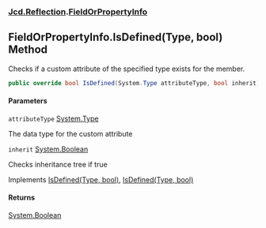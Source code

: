 ### [Jcd.Reflection](Jcd.Reflection.md 'Jcd.Reflection').[FieldOrPropertyInfo](FieldOrPropertyInfo.md 'Jcd.Reflection.FieldOrPropertyInfo')

## FieldOrPropertyInfo.IsDefined(Type, bool) Method

Checks if a custom attribute of the specified type exists for the member.

```csharp
public override bool IsDefined(System.Type attributeType, bool inherit);
```

#### Parameters

<a name='Jcd.Reflection.FieldOrPropertyInfo.IsDefined(System.Type,bool).attributeType'></a>

`attributeType` [System.Type](https://docs.microsoft.com/en-us/dotnet/api/System.Type 'System.Type')

The data type for the custom attribute

<a name='Jcd.Reflection.FieldOrPropertyInfo.IsDefined(System.Type,bool).inherit'></a>

`inherit` [System.Boolean](https://docs.microsoft.com/en-us/dotnet/api/System.Boolean 'System.Boolean')

Checks inheritance tree if true

Implements [IsDefined(Type, bool)](https://docs.microsoft.com/en-us/dotnet/api/System.Runtime.InteropServices._MemberInfo.IsDefined#System_Runtime_InteropServices__MemberInfo_IsDefined_System_Type,System_Boolean_ 'System.Runtime.InteropServices._MemberInfo.IsDefined(System.Type,System.Boolean)'), [IsDefined(Type, bool)](https://docs.microsoft.com/en-us/dotnet/api/System.Reflection.ICustomAttributeProvider.IsDefined#System_Reflection_ICustomAttributeProvider_IsDefined_System_Type,System_Boolean_ 'System.Reflection.ICustomAttributeProvider.IsDefined(System.Type,System.Boolean)')

#### Returns

[System.Boolean](https://docs.microsoft.com/en-us/dotnet/api/System.Boolean 'System.Boolean')